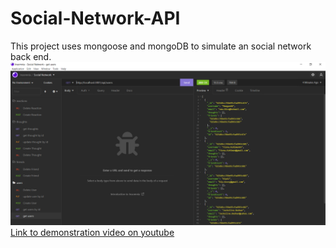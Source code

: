 # Social-Network-API

This project uses mongoose and mongoDB to simulate an social network back end.
![screenshot](./insomnia.PNG)
[Link to demonstration video on youtube](https://youtu.be/T6A4SUkyUQU)
